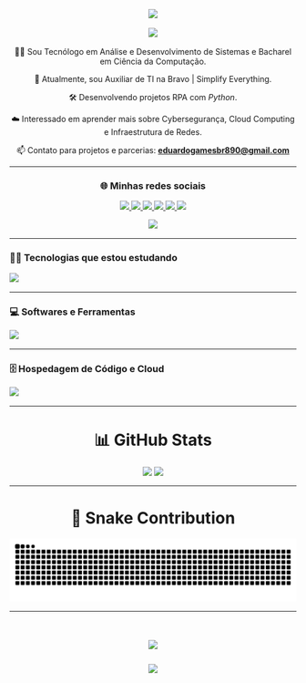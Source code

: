 <!-- Divider com gradiente -->
<p align="center">
  <img src="https://user-images.githubusercontent.com/73097560/115834477-dbab4500-a447-11eb-908a-139a6edaec5c.gif">
</p>

<!-- Título com efeito de digitação -->
<p align="center">
  <img src="https://readme-typing-svg.herokuapp.com/?font=Righteous&size=35&center=true&vCenter=true&width=500&height=70&duration=4000&lines=Olá+👋;Seja+Bem-vindo!;Meu+nome+é+Eduardo+😃;" />
</p>

<!-- Sobre mim -->
<div align="center">

👨‍💻 Sou Tecnólogo em Análise e Desenvolvimento de Sistemas e Bacharel em Ciência da Computação.  

🚀 Atualmente, sou Auxiliar de TI na Bravo | Simplify Everything.  

🛠️ Desenvolvendo projetos RPA com <i>Python</i>.  

☁️ Interessado em aprender mais sobre Cybersegurança, Cloud Computing e Infraestrutura de Redes.  

📫 Contato para projetos e parcerias: **eduardogamesbr890@gmail.com**

---

### 🌐 Minhas redes sociais

<a href="https://eudev.vercel.app/" target="_blank">
  <img src="https://img.shields.io/badge/-WebSite-%23323330?style=for-the-badge&logo=page&logoColor=white">
</a>

<a href="https://www.instagram.com/gab_proenca/" target="_blank">
  <img src="https://img.shields.io/badge/-Instagram-%23E4405F?style=for-the-badge&logo=instagram&logoColor=white">
</a>

<a href="https://api.whatsapp.com/send/?phone=%2B5511949919959&text&app_absent=0" target="_blank">
  <img src="https://img.shields.io/badge/WhatsApp-25D366?style=for-the-badge&logo=whatsapp&logoColor=white">
</a>

<a href="http://www.linkedin.com/in/eduardocarvalhos" target="_blank">
  <img src="https://img.shields.io/badge/-LinkedIn-%230077B5?style=for-the-badge&logo=linkedin&logoColor=white">
</a>

<a href="https://discord.gg/63dDaJHr" target="_blank">
  <img src="https://img.shields.io/static/v1?message=Discord&logo=discord&label=&color=7289DA&logoColor=white&labelColor=&style=for-the-badge">
</a>

<a href="mailto:eduardogamesbr890@gmail.com" target="_blank">
  <img src="https://img.shields.io/badge/Gmail-D14836?style=for-the-badge&logo=gmail&logoColor=white">
</a>

</div>

<p align="center">
  <img src="https://user-images.githubusercontent.com/73097560/115834477-dbab4500-a447-11eb-908a-139a6edaec5c.gif">
</p>

---

### 👨‍💻 Tecnologias que estou estudando

<p>
  <img src="https://skillicons.dev/icons?i=python,js,html,css" />
</p>

---

### 💻 Softwares e Ferramentas

<p>
  <img src="https://skillicons.dev/icons?i=vscode,git,discord" />
</p>

---

### 🗄️ Hospedagem de Código e Cloud

<p>
  <img src="https://skillicons.dev/icons?i=github,vercel" />
</p>

---

<h1 align="center">📊 GitHub Stats</h1>

<p align="center">
  <img height="180em" src="https://github-readme-stats.vercel.app/api?username=YoungLich&theme=tokyonight&show_icons=true&count_private=true"/>
  <img height="180em" src="https://github-readme-stats.vercel.app/api/top-langs/?username=YoungLich&layout=compact&langs_count=6&theme=tokyonight"/>
</p>

---
<div align="center">
<h1>🐍 Snake Contribution</h1>
</div>

<p align="center">
  <img src="https://raw.githubusercontent.com/younglich/younglich/output/snake.svg" alt="Snake animation" />
</p>

---

<!-- Mensagem final -->
<h1 align="center">
  <img src="https://readme-typing-svg.herokuapp.com/?font=Righteous&size=35&center=true&vCenter=true&width=500&height=70&duration=4000&lines=Obrigado+pela+atenção!;Até+Logo!+😉;" />
</h1>

<!-- Divider final -->
<p align="center">
  <img src="https://user-images.githubusercontent.com/73097560/115834477-dbab4500-a447-11eb-908a-139a6edaec5c.gif">
</p>
